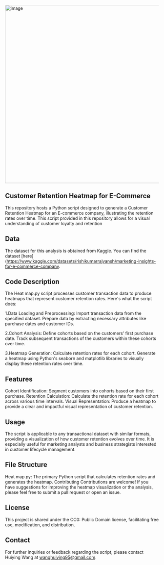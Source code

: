 <img width="581" alt="image" src="https://github.com/user-attachments/assets/c96f75fb-4317-4bfe-8f91-a36e3c322fcf">

## Customer Retention Heatmap for E-Commerce
This repository hosts a Python script designed to generate a Customer Retention Heatmap for an E-commerce company, illustrating the retention rates over time. This script provided in this repository allows for a visual understanding of customer loyalty and retention

## Data
The dataset for this analysis is obtained from Kaggle. You can find the dataset [here](https://www.kaggle.com/datasets/rishikumarrajvansh/marketing-insights-for-e-commerce-company.

## Code Description
The Heat map.py script processes customer transaction data to produce heatmaps that represent customer retention rates. Here's what the script does:

1.Data Loading and Preprocessing:
Import transaction data from the specified dataset.
Prepare data by extracting necessary attributes like purchase dates and customer IDs.

2.Cohort Analysis:
Define cohorts based on the customers' first purchase date.
Track subsequent transactions of the customers within these cohorts over time.

3.Heatmap Generation:
Calculate retention rates for each cohort.
Generate a heatmap using Python's seaborn and matplotlib libraries to visually display these retention rates over time.

## Features
Cohort Identification: Segment customers into cohorts based on their first purchase.
Retention Calculation: Calculate the retention rate for each cohort across various time intervals.
Visual Representation: Produce a heatmap to provide a clear and impactful visual representation of customer retention.

## Usage
The script is applicable to any transactional dataset with similar formats, providing a visualization of how customer retention evolves over time. It is especially useful for marketing analysts and business strategists interested in customer lifecycle management.

## File Structure
Heat map.py: The primary Python script that calculates retention rates and generates the heatmap.
Contributing
Contributions are welcome! If you have suggestions for improving the heatmap visualization or the analysis, please feel free to submit a pull request or open an issue.

## License
This project is shared under the CC0: Public Domain license, facilitating free use, modification, and distribution.

## Contact
For further inquiries or feedback regarding the script, please contact Huiying Wang at wanghuiying95@gmail.com.
